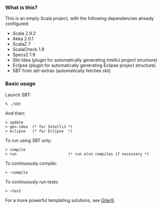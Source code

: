 ### What is this?

This is an empty Scala project, with the following dependencies already configured:

* Scala 2.9.2
* Akka 2.0.1
* ScalaZ 7
* ScalaCheck 1.9
* Specs2 1.9
* Sbt-Idea (plugin for automatically generating IntelliJ project structure)
* Eclipse  (plugin for automatically generating Eclipse  project structure)
* SBT from sbt-extras (automatically fetches sbt)

### Basic usage

Launch SBT:

```
% ./sbt
```

And then:

```
> update 
> gen-idea  (* for IntelliJ *)
> eclipse 	(* for Eclipse  *)
```

To run using SBT only:

```
> compile
> run						(* run also compiles if necessary *)
```

To continuously compile:

```
> ~compile
```

To continuously run tests:

```
> ~test
```

For a more powerful templating solutions, see [Giter8](https://github.com/n8han/giter8).